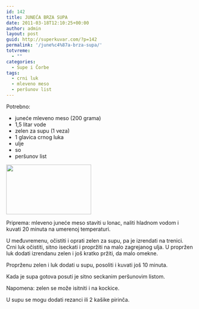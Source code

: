 ```yaml
---
id: 142
title: JUNEĆA BRZA SUPA
date: 2011-03-18T12:10:25+00:00
author: admin
layout: post
guid: http://superkuvar.com/?p=142
permalink: '/june%c4%87a-brza-supa/'
totvreme:
  - ""
categories:
  - Supe i Čorbe
tags:
  - crni luk
  - mleveno meso
  - peršunov list
---
```

Potrebno:

  * juneće mleveno meso (200 grama)
  * 1,5 litar vode
  * zelen za supu (1 veza)
  * 1 glavica crnog luka
  * ulje
  * so
  * peršunov list

<img class="alignnone size-medium wp-image-830" title="supasamlevenimmesom" src="//superkuvar.com/wp-content/uploads/2011/03/supasamlevenimmesom-e1306839457546.jpg" alt="" width="228" height="133" /> 

Priprema: mleveno juneće meso staviti u lonac, naliti hladnom vodom i kuvati 20 minuta na umerenoj temperaturi.

U međuvremenu, očistiti i oprati zelen za supu, pa je izrendati na trenici. Crni luk očistiti, sitno iseckati i propržiti na malo zagrejanog ulja. U propržen luk dodati izrendanu zelen i još kratko pržiti, da malo omekne.

Proprženu zelen i luk dodati u supu, posoliti i kuvati još 10 minuta.

Kada je supa gotova posuti je sitno seckanim peršunovim listom.

Napomena: zelen se može isitniti i na kockice.

U supu se mogu dodati rezanci ili 2 kašike pirinča.